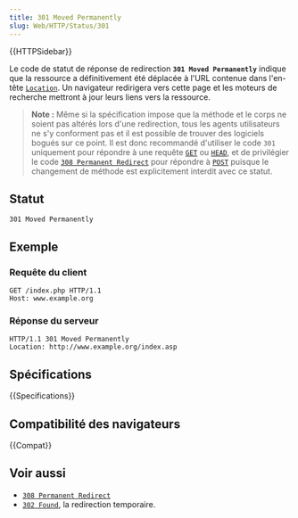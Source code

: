 ```yaml
---
title: 301 Moved Permanently
slug: Web/HTTP/Status/301
---
```


{{HTTPSidebar}}

Le code de statut de réponse de redirection **`301 Moved Permanently`** indique que la ressource a définitivement été déplacée à l'URL contenue dans l'en-tête [`Location`](/fr/docs/Web/HTTP/Headers/Location). Un navigateur redirigera vers cette page et les moteurs de recherche mettront à jour leurs liens vers la ressource.

> **Note :** Même si la spécification impose que la méthode et le corps ne soient pas altérés lors d'une redirection, tous les agents utilisateurs ne s'y conforment pas et il est possible de trouver des logiciels bogués sur ce point. Il est donc recommandé d'utiliser le code `301` uniquement pour répondre à une requête [`GET`](/fr/docs/Web/HTTP/Methods/GET) ou [`HEAD`](/fr/docs/Web/HTTP/Methods/HEAD), et de privilégier le code [`308 Permanent Redirect`](/fr/docs/Web/HTTP/Status/308) pour répondre à [`POST`](/fr/docs/Web/HTTP/Methods/POST) puisque le changement de méthode est explicitement interdit avec ce statut.

## Statut

```
301 Moved Permanently
```

## Exemple

### Requête du client

```
GET /index.php HTTP/1.1
Host: www.example.org
```

### Réponse du serveur

```
HTTP/1.1 301 Moved Permanently
Location: http://www.example.org/index.asp
```

## Spécifications

{{Specifications}}

## Compatibilité des navigateurs

{{Compat}}

## Voir aussi

- [`308 Permanent Redirect`](/fr/docs/Web/HTTP/Status/308)
- [`302 Found`](/fr/docs/Web/HTTP/Status/302), la redirection temporaire.
